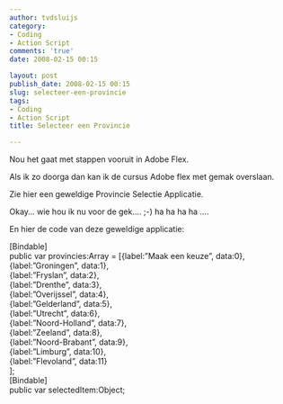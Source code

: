 ```yaml
---
author: tvdsluijs
category:
- Coding
- Action Script
comments: 'true'
date: 2008-02-15 00:15

layout: post
publish_date: 2008-02-15 00:15
slug: selecteer-een-provincie
tags:
- Coding
- Action Script
title: Selecteer een Provincie

---
```

Nou het gaat met stappen vooruit in Adobe Flex.

Als ik zo doorga dan kan ik de cursus Adobe flex met gemak overslaan.

Zie hier een geweldige Provincie Selectie Applicatie.

Okay… wie hou ik nu voor de gek…. ;-) ha ha ha ha ….

En hier de code van deze geweldige applicatie:

[Bindable]  
public var provincies:Array = [{label:”Maak een keuze”, data:0},  
{label:”Groningen”, data:1},  
{label:”Fryslan”, data:2},  
{label:”Drenthe”, data:3},  
{label:”Overijssel”, data:4},  
{label:”Gelderland”, data:5},  
{label:”Utrecht”, data:6},  
{label:”Noord-Holland”, data:7},  
{label:”Zeeland”, data:8},  
{label:”Noord-Brabant”, data:9},  
{label:”Limburg”, data:10},  
{label:”Flevoland”, data:11}  
];  
[Bindable]  
public var selectedItem:Object;

